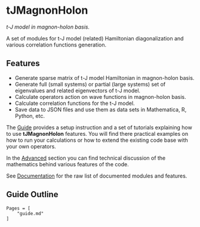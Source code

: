 # tJMagnonHolon

*t-J model in magnon-holon basis.*

A set of modules for t-J model (related) Hamiltonian diagonalization and various correlation functions generation.

## Features

- Generate sparse matrix of t-J model Hamiltonian in magnon-holon basis.
- Generate full (small systems) or partial (large systems) set of eigenvalues and related eigenvectors of t-J model.
- Calculate operators action on wave functions in magnon-holon basis.
- Calculate correlation functions for the t-J model.
- Save data to JSON files and use them as data sets in Mathematica, R, Python, etc.

The [Guide](https://pwrzosek.github.io/tJMagnonHolon/guide/) provides a setup instruction 
and a set of tutorials explaining how to use **tJMagnonHolon** features.
You will find there practical examples on how to run your calculations 
or how to extend the existing code base with your own operators.

In the [Advanced](@ref) section you can find technical discussion of the mathematics behind various features of the code.

See [Documentation](@ref) for the raw list of documented modules and features.

## Guide Outline

```@contents
Pages = [
    "guide.md"
]
```

